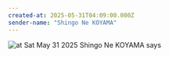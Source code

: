 ```yaml
---
created-at: 2025-05-31T04:09:00.000Z
sender-name: "Shingo Ne KOYAMA"
---
```


![at Sat May 31 2025 Shingo Ne KOYAMA says](./messages/images/IMG-20250531-WA0002.jpg)

